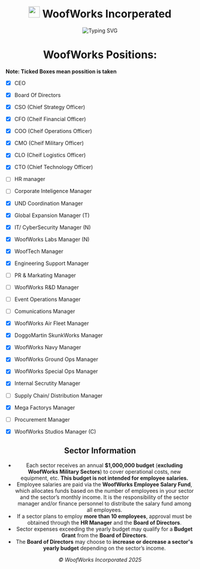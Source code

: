 <div align="center">

<h1><img src="https://emojis.slackmojis.com/emojis/images/1531849430/4246/blob-sunglasses.gif?1531849430" width="30"/> WoofWorks Incorperated</h1>

![Typing SVG](https://readme-typing-svg.herokuapp.com?color=%2300EEFF&size=28&center=true&vCenter=true&width=1000&lines=Innovation+Never+Sleeps;We+Engineer+The+Impossible;Next-Gen+Systems+and+Games;WoofWorks+Ecosystem+Expands;Shaping+The+Future)



# WoofWorks Positions:
</div>

****Note: Ticked Boxes mean possition is taken****

- [X] CEO
- [X] Board Of Directors  
- [X] CSO (Chief Strategy Officer)  
- [X] CFO (Cheif Financial Officer)  
- [X] COO (Cheif Operations Officer)  
- [X] CMO (Cheif Military Officer)  
- [X] CLO (Cheif Logistics Officer)  
- [X] CTO (Chief Technology Officer)  
- [ ] HR manager  
- [ ] Corporate Inteligence Manager  
- [X] UND Coordination Manager  
- [X] Global Expansion Manager (T)
- [X] IT/ CyberSecurity Manager (N)  
- [X] WoofWorks Labs Manager (N)
- [X] WoofTech Manager  
- [x] Engineering Support Manager  
- [ ] PR & Markating Manager  
- [ ] WoofWorks R&D Manager  
- [ ] Event Operations Manager  
- [ ] Comunications Manager  
- [x] WoofWorks Air Fleet Manager  
- [x] DoggoMartin SkunkWorks Manager  
- [x] WoofWorks Navy Manager  
- [x] WoofWorks Ground Ops Manager  
- [x] WoofWorks Special Ops Manager  
- [x] Internal Secrutity Manager  
- [ ] Supply Chain/ Distribution Manager  
- [x] Mega Factorys Manager  
- [ ] Procurement Manager
- [x] WoofWorks Studios Manager (C)




<div align="center">

## Sector Information

- Each sector receives an annual **$1,000,000 budget** (**excluding WoofWorks Military Sectors**) to cover operational costs, new equipment, etc. **This budget is not intended for employee salaries.**  
- Employee salaries are paid via the **WoofWorks Employee Salary Fund**, which allocates funds based on the number of employees in your sector and the sector’s monthly income. It is the responsibility of the sector manager and/or finance personnel to distribute the salary fund among all employees.  
- If a sector plans to employ **more than 10 employees**, approval must be obtained through the **HR Manager** and the **Board of Directors**.  
- Sector expenses exceeding the yearly budget may qualify for a **Budget Grant** from the **Board of Directors**.  
- The **Board of Directors** may choose to **increase or decrease a sector's yearly budget** depending on the sector’s income.

*© WoofWorks Incorporated 2025*

</div>
